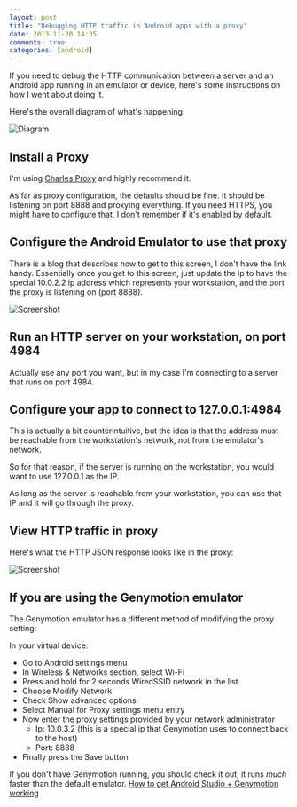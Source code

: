 ```yaml
---
layout: post
title: "Debugging HTTP traffic in Android apps with a proxy"
date: 2013-11-20 14:35
comments: true
categories: [android]
---
```


If you need to debug the HTTP communication between a server and an Android app running in an emulator or device, here's some instructions on how I went about doing it.

Here's the overall diagram of what's happening:

![Diagram](http://tleyden-misc.s3.amazonaws.com/blog_images/android_proxy.png)

## Install a Proxy

I'm using [Charles Proxy](http://www.charlesproxy.com/) and highly recommend it. 

As far as proxy configuration, the defaults should be fine.  It should be listening on port 8888 and proxying everything.  If you need HTTPS, you might have to configure that, I don't remember if it's enabled by default.

## Configure the Android Emulator to use that proxy

There is a blog that describes how to get to this screen, I don't have the link handy.  Essentially once you get to this screen, just update the ip to have the special 10.0.2.2 ip address which represents your workstation, and the port the proxy is listening on (port 8888).

![Screenshot](http://tleyden-misc.s3.amazonaws.com/blog_images/android_emu_proxy_config.png)

## Run an HTTP server on your workstation, on port 4984

Actually use any port you want, but in my case I'm connecting to a server that runs on port 4984.

## Configure your app to connect to 127.0.0.1:4984

This is actually a bit counterintuitive, but the idea is that the address must be reachable from the workstation's network, not from the emulator's network.

So for that reason, if the server is running on the workstation, you would want to use 127.0.0.1 as the IP.

As long as the server is reachable from your workstation, you can use that IP and it will go through the proxy.

## View HTTP traffic in proxy

Here's what the HTTP JSON response looks like in the proxy:

![Screenshot](http://tleyden-misc.s3.amazonaws.com/blog_images/charles_proxy_screenshot.png)

## If you are using the Genymotion emulator

The Genymotion emulator has a different method of modifying the proxy setting:

In your virtual device:

* Go to Android settings menu
* In Wireless & Networks section, select Wi-Fi
* Press and hold for 2 seconds WiredSSID network in the list
* Choose Modify Network
* Check Show advanced options
* Select Manual for Proxy settings menu entry
* Now enter the proxy settings provided by your network administrator
  * Ip: 10.0.3.2 (this is a special ip that Genymotion uses to connect back to the host)
  * Port: 8888
* Finally press the Save button

If you don't have Genymotion running, you should check it out, it runs _much_ faster than the default emulator.  [How to get Android Studio + Genymotion working](http://tleyden.github.io/blog/2013/11/22/android-studio-plus-genymotion-emulator/)